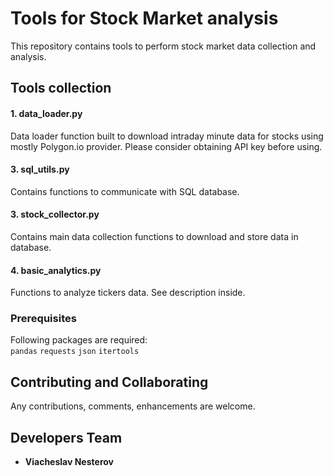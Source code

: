 # Tools for Stock Market analysis  

This repository contains tools to perform stock market data collection and analysis.   

## Tools collection   

#### 1. data_loader.py   
Data loader function built to download intraday minute data for stocks using mostly Polygon.io provider.
Please consider obtaining API key before using.

#### 3. sql_utils.py   
Contains functions to communicate with SQL database.

#### 3. stock_collector.py   
Contains main data collection functions to download and store data in database.

#### 4. basic_analytics.py   
Functions to analyze tickers data. See description inside.

### Prerequisites   
Following packages are required:   
`pandas`
`requests`
`json`
`itertools`

## Contributing and Collaborating
Any contributions, comments, enhancements are welcome. 

## Developers Team

* **Viacheslav Nesterov**